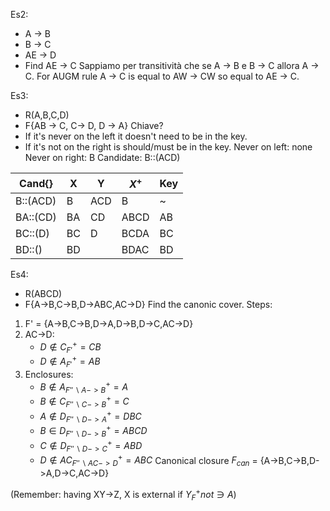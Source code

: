 
Es2:
- A -> B
- B -> C
- AE -> D
- Find AE -> C
Sappiamo per transitività che se A -> B e B -> C allora A -> C. 
For AUGM rule A -> C is equal to AW -> CW so equal to AE -> C.

Es3:
- R(A,B,C,D)
- F{AB -> C, C-> D, D -> A}
Chiave? 
- If it's never on the left it doesn't need to be in the key.
- If it's not on the right is should/must be in the key.
Never on left: none
Never on right: B
Candidate: B::(ACD)

| Cand{}   | X   | Y   | $X^+$ | Key |
| -------- | --- | --- | ----- | --- |
| B::(ACD) | B   | ACD | B     | ~   |
| BA::(CD) | BA  | CD  | ABCD  | AB  |
| BC::(D)  | BC  | D   | BCDA  | BC  |
| BD::()   | BD  |     | BDAC  | BD  |

Es4:
- R(ABCD) 
- F{A->B,C->B,D->ABC,AC->D}
Find the canonic cover.
Steps:
1. F' = {A->B,C->B,D->A,D->B,D->C,AC->D}
2. AC->D:
	- $D\notin C^{+}_{F'}= CB$
	- $D\notin A^{+}_{F'}= AB$
3. Enclosures:
	- $B\notin A^{+}_{F''\backslash A->B}= A$
	- $B\notin C^{+}_{F''\backslash C->B}= C$
	- $A\notin D^{+}_{F''\backslash D->A}= DBC$
	- $B\in D^{+}_{F''\backslash D->B}= ABCD$
	- $C\notin D^{+}_{F''\backslash D->C}= ABD$
	- $D\notin AC^{+}_{F''\backslash AC->D}= ABC$
Canonical closure $F_{can}$ = {A->B,C->B,D->A,D->C,AC->D}

(Remember: having XY->Z, X is external if $Y^{+}_{F} not\ni A$)